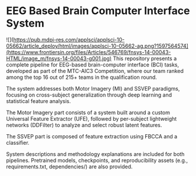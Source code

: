 ﻿# EEG Based Brain Computer Interface System
![](https://pub.mdpi-res.com/applsci/applsci-10-05662/article_deploy/html/images/applsci-10-05662-ag.png?1597564574](https://www.frontiersin.org/files/Articles/546769/fnsys-14-00043-HTML/image_m/fnsys-14-00043-g001.jpg)
This repository presents a complete pipeline for EEG-based brain-computer interface (BCI) tasks, developed as part of the MTC-AIC3 Competition, where our team ranked among the top 16 out of 215+ teams in the qualification round.

The system addresses both Motor Imagery (MI) and SSVEP paradigms, focusing on cross-subject generalization through deep learning and statistical feature analysis.

The Motor Imagery part consists of a system built around a custom Universal Feature Extractor (UFE), followed by per-subject lightweight networks (DDFilter) to analyze and select robust latent features.

The SSVEP part is composed of feature extraction using FBCCA and a classifier.

System descriptions and methodology explanations are included for both pipelines. Pretrained models, checkpoints, and reproducibility assets (e.g., requirements.txt, dependencies/) are also provided.

